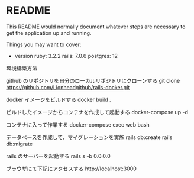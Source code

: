 # README

This README would normally document whatever steps are necessary to get the
application up and running.

Things you may want to cover:

- version
  ruby: 3.2.2
  rails: 7.0.6
  postgres: 12

環境構築方法

github のリポジトリを自分のローカルリポジトリにクローンする
git clone https://github.com/Lionheadgithub/rails-docker.git

docker イメージをビルドする
docker build .

ビルドしたイメージからコンテナを作成して起動する
docker-compose up -d

コンテナに入って作業する
docker-compose exec web bash

データベースを作成して、マイグレーションを実施
rails db:create
rails db:migrate

rails のサーバーを起動する
rails s -b 0.0.0.0

ブラウザにて下記にアクセスする
http://localhost:3000

